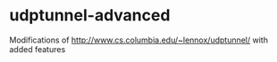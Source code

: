udptunnel-advanced
==================

Modifications of http://www.cs.columbia.edu/~lennox/udptunnel/ with added features
